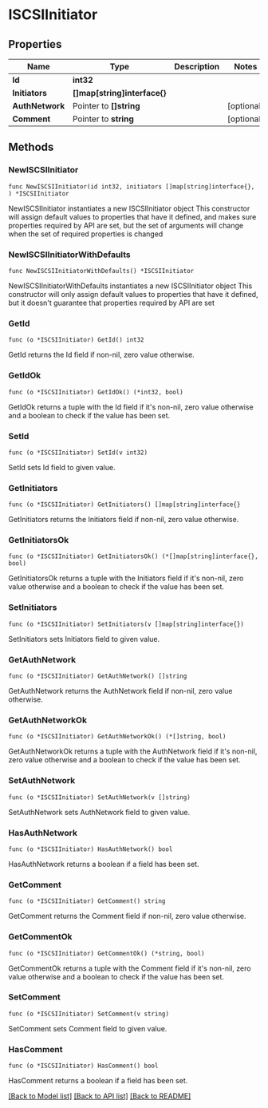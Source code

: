 # ISCSIInitiator

## Properties

Name | Type | Description | Notes
------------ | ------------- | ------------- | -------------
**Id** | **int32** |  | 
**Initiators** | **[]map[string]interface{}** |  | 
**AuthNetwork** | Pointer to **[]string** |  | [optional] 
**Comment** | Pointer to **string** |  | [optional] 

## Methods

### NewISCSIInitiator

`func NewISCSIInitiator(id int32, initiators []map[string]interface{}, ) *ISCSIInitiator`

NewISCSIInitiator instantiates a new ISCSIInitiator object
This constructor will assign default values to properties that have it defined,
and makes sure properties required by API are set, but the set of arguments
will change when the set of required properties is changed

### NewISCSIInitiatorWithDefaults

`func NewISCSIInitiatorWithDefaults() *ISCSIInitiator`

NewISCSIInitiatorWithDefaults instantiates a new ISCSIInitiator object
This constructor will only assign default values to properties that have it defined,
but it doesn't guarantee that properties required by API are set

### GetId

`func (o *ISCSIInitiator) GetId() int32`

GetId returns the Id field if non-nil, zero value otherwise.

### GetIdOk

`func (o *ISCSIInitiator) GetIdOk() (*int32, bool)`

GetIdOk returns a tuple with the Id field if it's non-nil, zero value otherwise
and a boolean to check if the value has been set.

### SetId

`func (o *ISCSIInitiator) SetId(v int32)`

SetId sets Id field to given value.


### GetInitiators

`func (o *ISCSIInitiator) GetInitiators() []map[string]interface{}`

GetInitiators returns the Initiators field if non-nil, zero value otherwise.

### GetInitiatorsOk

`func (o *ISCSIInitiator) GetInitiatorsOk() (*[]map[string]interface{}, bool)`

GetInitiatorsOk returns a tuple with the Initiators field if it's non-nil, zero value otherwise
and a boolean to check if the value has been set.

### SetInitiators

`func (o *ISCSIInitiator) SetInitiators(v []map[string]interface{})`

SetInitiators sets Initiators field to given value.


### GetAuthNetwork

`func (o *ISCSIInitiator) GetAuthNetwork() []string`

GetAuthNetwork returns the AuthNetwork field if non-nil, zero value otherwise.

### GetAuthNetworkOk

`func (o *ISCSIInitiator) GetAuthNetworkOk() (*[]string, bool)`

GetAuthNetworkOk returns a tuple with the AuthNetwork field if it's non-nil, zero value otherwise
and a boolean to check if the value has been set.

### SetAuthNetwork

`func (o *ISCSIInitiator) SetAuthNetwork(v []string)`

SetAuthNetwork sets AuthNetwork field to given value.

### HasAuthNetwork

`func (o *ISCSIInitiator) HasAuthNetwork() bool`

HasAuthNetwork returns a boolean if a field has been set.

### GetComment

`func (o *ISCSIInitiator) GetComment() string`

GetComment returns the Comment field if non-nil, zero value otherwise.

### GetCommentOk

`func (o *ISCSIInitiator) GetCommentOk() (*string, bool)`

GetCommentOk returns a tuple with the Comment field if it's non-nil, zero value otherwise
and a boolean to check if the value has been set.

### SetComment

`func (o *ISCSIInitiator) SetComment(v string)`

SetComment sets Comment field to given value.

### HasComment

`func (o *ISCSIInitiator) HasComment() bool`

HasComment returns a boolean if a field has been set.


[[Back to Model list]](../README.md#documentation-for-models) [[Back to API list]](../README.md#documentation-for-api-endpoints) [[Back to README]](../README.md)


